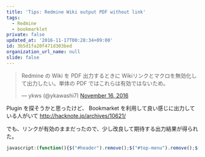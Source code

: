 ```yaml
---
title: 'Tips: Redmine Wiki output PDF without link'
tags:
  - Redmine
  - bookmarklet
private: false
updated_at: '2016-11-17T00:28:34+09:00'
id: 3b5d1fa20f471d303bed
organization_url_name: null
slide: false
---
```

<blockquote class="twitter-tweet" data-lang="en"><p lang="ja" dir="ltr">Redmine の Wiki を PDF 出力するときに Wikiリンクとマクロを無効化して出力したい。単体の PDF ではこれらは有効ではないため。</p>&mdash; ykws (@ykawashi7) <a href="https://twitter.com/ykawashi7/status/798894413711687680">November 16, 2016</a></blockquote>
<script async src="//platform.twitter.com/widgets.js" charset="utf-8"></script>

Plugin を探そうかと思ったけど、 Bookmarket を利用して良い感じに出力している人がいて
http://hacknote.jp/archives/10621/

でも、リンクが有効のままだったので、少し改良して期待する出力結果が得られた。

~~~ javascript:redmine_wiki_output_pdf_without_link.js
javascript:(function(){$("#header").remove();$("#top-menu").remove();$(".contextual").remove();$(".breadcrumb").remove();$("#wiki_add_attachment").remove();$(".other-formats").remove();$("#footer").remove();$("#sidebar").remove();$(".attachments").remove();$("#content").width("100%");$(".wiki-anchor").remove();$("a").each(function(){child=this.childNodes;$(this).replaceWith(child);});})();
~~~
